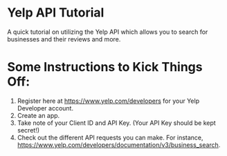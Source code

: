 # Yelp API Tutorial

A quick tutorial on utilizing the Yelp API which allows you to search for businesses and their reviews and more.

# Some Instructions to Kick Things Off:
1. Register here at https://www.yelp.com/developers for your Yelp Developer account.
2. Create an app.
3. Take note of your Client ID and API Key. (Your API Key should be kept secret!)
4. Check out the different API requests you can make. For instance, https://www.yelp.com/developers/documentation/v3/business_search.

